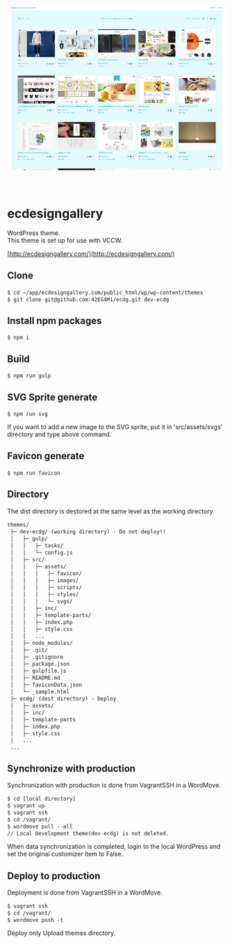 <p style="text-align: center; max-width: 640px; margin: 0 auto 80px;">
  <a href="http://ecdesigngallery.com/" target="_blank">
    <img src="https://raw.githubusercontent.com/42EG4M1/ecdg/master/src/screenshot.png" alt="img">
  </a>
</p>

# ecdesigngallery

WordPress theme.  
This theme is set up for use with VCCW.  


[http://ecdesigngallery.com/](http://ecdesigngallery.com/)

## Clone

    $ cd ~/app/ecdesigngallery.com/public_html/wp/wp-content/themes
    $ git clone git@github.com:42EG4M1/ecdg.git dev-ecdg


## Install npm packages

    $ npm i


## Build

    $ npm run gulp


## SVG Sprite generate

    $ npm run svg

If you want to add a new image to the SVG sprite, put it in 'src/assets/svgs' directory and type above command.  


## Favicon generate

    $ npm run favicon


## Directory

The dist directory is destored at the same level as the working directory.  

    themes/
     ├─ dev-ecdg/ (working directory) - Do not deploy!!
     │   ├─ gulp/
     │   │   ├─ tasks/
     │   │   └─ config.js
     │   ├─ src/
     │   │   ├─ assets/
     │   │   │   ├─ favicon/
     │   │   │   ├─ images/
     │   │   │   ├─ scripts/
     │   │   │   ├─ styles/
     │   │   │   └─ svgs/
     │   │   ├─ inc/
     │   │   ├─ template-parts/
     │   │   ├─ index.php
     │   │   ├─ style.css
     │   │   ...
     │   ├─ node_modules/
     │   ├─ .git/
     │   ├─ .gitignore
     │   ├─ package.json
     │   ├─ gulpfile.js
     │   ├─ README.md
     │   ├─ faviconData.json
     │   └─ _sample.html
     ├─ ecdg/ (dest directory) - Deploy
     │   ├─ assets/
     │   ├─ inc/
     │   ├─ template-parts
     │   ├─ index.php
     │   ├─ style.css
     │   ...
     ...


## Synchronize with production
Synchronization with production is done from VagrantSSH in a WordMove.

    $ cd [local directory]
    $ vagrant up
    $ vagrant ssh
    $ cd /vagrant/
    $ wordmove pull --all
    // Local Development theme(dev-ecdg) is not deleted.

When data synchronization is completed, login to the local WordPress and set the original customizer item to False.


## Deploy to production
Deployment is done from VagrantSSH in a WordMove.

    $ vagrant ssh
    $ cd /vagrant/
    $ wordmove push -t

Deploy only Upload themes directory.
